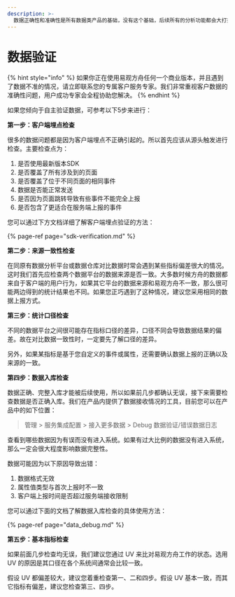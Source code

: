 ```yaml
---
description: >-
  数据正确性和准确性是所有数据类产品的基础，没有这个基础，后续所有的分析功能都会大打折扣，甚至完全无法使用。另外，当您需要从原有系统迁移到易观方舟，或者您希望将易观方舟的数据同您原有的数据仓库的数据进行比对校验时，也常会遇到和自己所期望的数据结果不一致的情况。如果您遇到这些情况，请不要着急，这些问题非常正常，本文会提供一些步骤帮助您更快地找到问题的原因。
---
```


# 数据验证

{% hint style="info" %}
如果你正在使用易观方舟任何一个商业版本，并且遇到了数据不准的情况，请立即联系您的专属客户服务专家。我们非常重视客户数据的准确性问题，用户成功专家会全程协助您解决。
{% endhint %}

如果您倾向于自主验证数据，可参考以下5步来进行：

**第一步：客户端埋点检查**

很多的数据问题都是因为客户端埋点不正确引起的。所以首先应该从源头触发进行检查。主要检查点为：

1. 是否使用最新版本SDK
2. 是否覆盖了所有涉及到的页面
3. 是否覆盖了位于不同页面的相同事件
4. 数据是否能正常发送
5. 是否因为页面跳转导致有些事件不能完全上报
6. 是否包含了更适合在服务端上报的事件

您可以通过下方文档详细了解客户端埋点验证的方法：

{% page-ref page="sdk-verification.md" %}

**第二步：来源一致性检查**

在同原有数据分析平台或数据仓库对比数据时常会遇到某些指标偏差很大的情况。这时我们首先应检查两个数据平台的数据来源是否一致。大多数时候方舟的数据都来自于客户端的用户行为，如果其它平台的数据来源和易观方舟不一致，那么很可能两边得到的统计结果也不同。如果您正巧遇到了这种情况，建议您采用相同的数据上报方式。

**第三步：统计口径检查**

不同的数据平台之间很可能存在指标口径的差异，口径不同会导致数据结果的偏差。故在对比数据一致性时，一定要先了解口径的差异。

另外，如果某指标是基于您自定义的事件或属性，还需要确认数据上报的正确以及来源的一致。

**第四步：数据入库检查**

数据正确、完整入库才能被后续使用，所以如果前几步都确认无误，接下来需要检查数据是否正确入库。我们在产品内提供了数据接收情况的工具，目前您可以在产品中的如下位置：

> 管理 &gt; 服务集成配置 &gt; 接入更多数据 &gt; Debug 数据验证/错误数据日志

查看到哪些数据因为有误而没有进入系统。如果有过大比例的数据没有进入系统，那么一定会很大程度影响数据完整性。

数据可能因为以下原因导致出错：

1. 数据格式无效
2. 属性值类型与首次上报时不一致
3. 客户端上报时间是否超过服务端接收限制

您可以通过下面的文档了解数据入库检查的具体使用方法：

{% page-ref page="data\_debug.md" %}

**第五步：基本指标检查**

如果前面几步检查均无误，我们建议您通过 UV 来比对易观方舟工作的状态。选用 UV 的原因是其口径在各个系统间通常会比较一致。

假设 UV 都偏差较大，建议您着重检查第一、二和四步。假设 UV 基本一致，而其它指标有偏差，建议您检查第三、四步。



